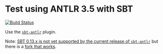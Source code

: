 # Test using ANTLR 3.5 with SBT

[![Build Status](https://travis-ci.org/FranklinChen/test-antlr3.png)](https://travis-ci.org/FranklinChen/test-antlr3)

Use the [`sbt-antlr`](https://github.com/stefri/sbt-antlr) plugin.

Note: [SBT 0.13.x is not yet supported by the current release of `sbt-antlr`](https://github.com/stefri/sbt-antlr/issues/7) but there is a [fork that works](git://github.com/Blaisorblade/sbt-antlr#sbt0.13).
